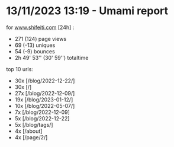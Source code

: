 # 13/11/2023 13:19 - Umami report
for www.shifeiti.com [24h] :

 - 271 (124) page views
 - 69 (-13) uniques
 - 54 (-9) bounces
 - 2h 49' 53'' (30' 59'') totaltime


top 10 urls:
 - 30x [/blog/2022-12-22/]
 - 30x [/]
 - 27x [/blog/2022-12-09/]
 - 19x [/blog/2023-01-12/]
 - 10x [/blog/2022-05-07/]
 - 7x [/blog/2022-12-09]
 - 5x [/blog/2022-12-22]
 - 5x [/blog/tags/]
 - 4x [/about]
 - 4x [/page/2/]


